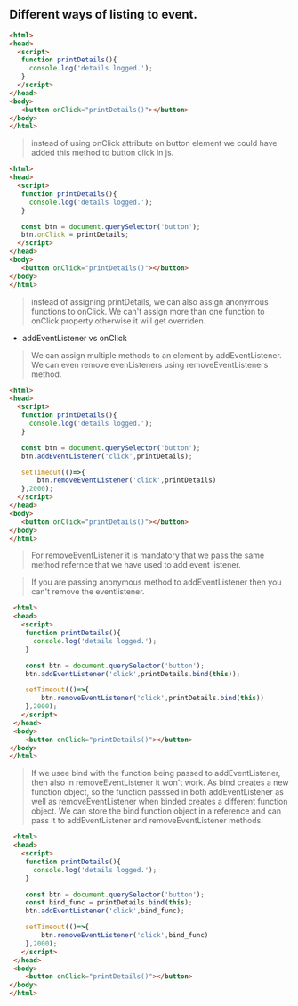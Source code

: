  ## Different ways of listing to event.

 ```html
 <html>
 <head>
   <script>
    function printDetails(){
      console.log('details logged.');
    }
   </script>
 </head>
 <body>
    <button onClick="printDetails()"></button>
</body>
</html>
 ```

 > instead of using onClick attribute on button element we could have added this method to button click in js.
 
 ```html
 <html>
 <head>
   <script>
    function printDetails(){
      console.log('details logged.');
    }

    const btn = document.querySelector('button');
    btn.onClick = printDetails;
   </script>
 </head>
 <body>
    <button onClick="printDetails()"></button>
</body>
</html>
 ```

> instead of assigning printDetails, we can also assign anonymous functions to onClick.
> We can't assign more than one function to onClick property otherwise it will get overriden.

- addEventListener vs onClick
> We can assign multiple methods to an element by addEventListener.
> We can even remove evenListeners using removeEventListeners method.

 ```html
 <html>
 <head>
   <script>
    function printDetails(){
      console.log('details logged.');
    }

    const btn = document.querySelector('button');
    btn.addEventListener('click',printDetails);

    setTimeout(()=>{
        btn.removeEventListener('click',printDetails)
    },2000);
   </script>
 </head>
 <body>
    <button onClick="printDetails()"></button>
</body>
</html>
 ```

> For removeEventListener it is mandatory that we pass the same method refernce that we have used to add event listener.

> If you are passing anonymous method to addEventListener then you can't remove the eventlistener.

```html
 <html>
 <head>
   <script>
    function printDetails(){
      console.log('details logged.');
    }

    const btn = document.querySelector('button');
    btn.addEventListener('click',printDetails.bind(this));

    setTimeout(()=>{
        btn.removeEventListener('click',printDetails.bind(this))
    },2000);
   </script>
 </head>
 <body>
    <button onClick="printDetails()"></button>
</body>
</html>
 ```

> If we usee bind with the function being passed to addEventListener, then also in removeEventListener it won't work.
> As bind creates a new function object, so the function passsed in both addEventListener as well as removeEventListener when binded creates a different function object.
> We can store the bind function object in a reference and can pass it to addEventListener and removeEventListener methods.

```html
 <html>
 <head>
   <script>
    function printDetails(){
      console.log('details logged.');
    }

    const btn = document.querySelector('button');
    const bind_func = printDetails.bind(this);
    btn.addEventListener('click',bind_func);

    setTimeout(()=>{
        btn.removeEventListener('click',bind_func)
    },2000);
   </script>
 </head>
 <body>
    <button onClick="printDetails()"></button>
</body>
</html>
 ```